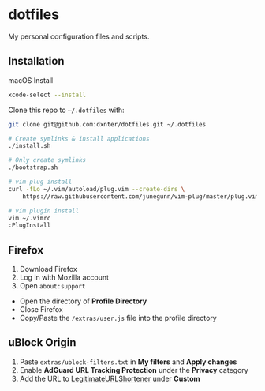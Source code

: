 # dotfiles

My personal configuration files and scripts.

## Installation

macOS Install

```bash
xcode-select --install
```

Clone this repo to `~/.dotfiles` with:

```bash
git clone git@github.com:dxnter/dotfiles.git ~/.dotfiles
```

```bash
# Create symlinks & install applications
./install.sh

# Only create symlinks
./bootstrap.sh
```

```bash
# vim-plug install
curl -fLo ~/.vim/autoload/plug.vim --create-dirs \
    https://raw.githubusercontent.com/junegunn/vim-plug/master/plug.vim

# vim plugin install
vim ~/.vimrc
:PlugInstall
```

## Firefox

1. Download Firefox
2. Log in with Mozilla account
3. Open `about:support`

- Open the directory of **Profile Directory**
- Close Firefox
- Copy/Paste the `/extras/user.js` file into the profile directory

## uBlock Origin

1. Paste `extras/ublock-filters.txt` in **My filters** and **Apply changes**
2. Enable **AdGuard URL Tracking Protection** under the **Privacy** category
3. Add the URL to [LegitimateURLShortener](https://raw.githubusercontent.com/DandelionSprout/adfilt/master/LegitimateURLShortener.txt) under **Custom**
